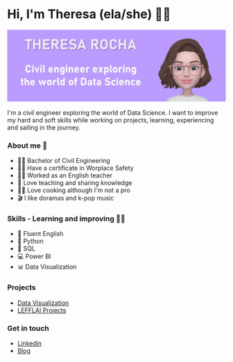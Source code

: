 # Hi, I'm Theresa (ela/she) 👋🙂

![GitHub Logo](GitHub3.jpg)

I'm a civil engineer exploring the world of Data Science. I want to improve my hard and soft skills while working on projects, learning, experiencing and sailing in the journey.

### About me 👩

- 👩‍🎓 Bachelor of Civil Engineering
- 👷‍♀️ Have a certificate in Worplace Safety
- 👩‍🏫 Worked as an English teacher
- 💖 Love teaching and sharing knowledge
- 👩‍🍳 Love cooking although I'm not a pro
- 🎬 I like doramas and k-pop music

### Skills - Learning and improving 👩‍💻

- 🗽 Fluent English
- 🐍 Python
- 📑 SQL
- 💻 Power BI
- 📊 Data Visualization

### Projects

- [Data Visualization](https://github.com/theresarocha/projetos_dashboards)
- [LEFFLAI Projects](https://github.com/theresarocha/estudos_LEFLAI_python)

### Get in touch 

- [Linkedin](https://www.linkedin.com/in/theresarocha/)
- [Blog](https://theresarocha.medium.com/)
